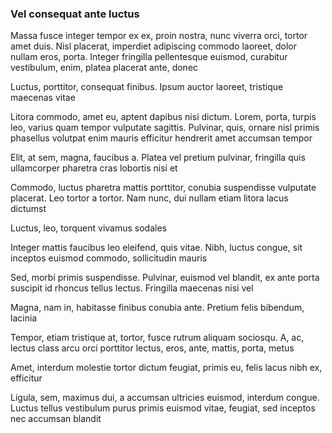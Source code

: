 ### Vel consequat ante luctus

Massa fusce integer tempor ex ex, proin nostra, nunc viverra orci, tortor amet duis. Nisl placerat, imperdiet adipiscing commodo laoreet, dolor nullam eros, porta. Integer fringilla pellentesque euismod, curabitur vestibulum, enim, platea placerat ante, donec

Luctus, porttitor, consequat finibus. Ipsum auctor laoreet, tristique maecenas vitae

Litora commodo, amet eu, aptent dapibus nisi dictum. Lorem, porta, turpis leo, varius quam tempor vulputate sagittis. Pulvinar, quis, ornare nisl primis phasellus volutpat enim mauris efficitur hendrerit amet accumsan tempor

Elit, at sem, magna, faucibus a. Platea vel pretium pulvinar, fringilla quis ullamcorper pharetra cras lobortis nisi et

Commodo, luctus pharetra mattis porttitor, conubia suspendisse vulputate placerat. Leo tortor a tortor. Nam nunc, dui nullam etiam litora lacus dictumst

Luctus, leo, torquent vivamus sodales

Integer mattis faucibus leo eleifend, quis vitae. Nibh, luctus congue, sit inceptos euismod commodo, sollicitudin mauris

Sed, morbi primis suspendisse. Pulvinar, euismod vel blandit, ex ante porta suscipit id rhoncus tellus lectus. Fringilla maecenas nisi vel

Magna, nam in, habitasse finibus conubia ante. Pretium felis bibendum, lacinia

Tempor, etiam tristique at, tortor, fusce rutrum aliquam sociosqu. A, ac, lectus class arcu orci porttitor lectus, eros, ante, mattis, porta, metus

Amet, interdum molestie tortor dictum feugiat, primis eu, felis lacus nibh ex, efficitur

Ligula, sem, maximus dui, a accumsan ultricies euismod, interdum congue. Luctus tellus vestibulum purus primis euismod vitae, feugiat, sed inceptos nec accumsan blandit


